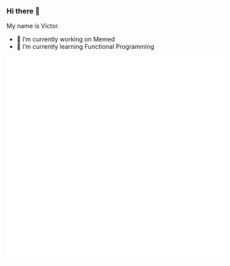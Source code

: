 ### Hi there 👋

My name is Victor.
- 🔭 I’m currently working on Memed
- 🌱 I’m currently learning Functional Programming

<!--
**victorhsantiago/victorhsantiago** is a ✨ _special_ ✨ repository because its `README.md` (this file) appears on your GitHub profile.

Here are some ideas to get you started:

- 👯 I’m looking to collaborate on ...
- 🤔 I’m looking for help with ...
- 💬 Ask me about ...
- 📫 How to reach me: ...
- 😄 Pronouns: ...
- ⚡ Fun fact: ...
-->

![Metrics](https://github.com/victorhsantiago/victorhsantiago/blob/master/github-metrics.svg)
